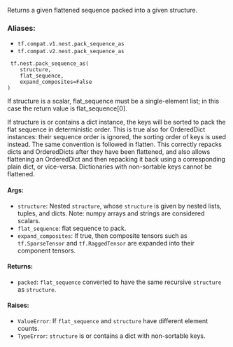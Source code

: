 
Returns a given flattened sequence packed into a given structure.
### Aliases:
- `tf.compat.v1.nest.pack_sequence_as`
- `tf.compat.v2.nest.pack_sequence_as`

```
 tf.nest.pack_sequence_as(
    structure,
    flat_sequence,
    expand_composites=False
)
```

If structure is a scalar, flat_sequence must be a single-element list; in this case the return value is flat_sequence[0].

If structure is or contains a dict instance, the keys will be sorted to pack the flat sequence in deterministic order. This is true also for OrderedDict instances: their sequence order is ignored, the sorting order of keys is used instead. The same convention is followed in flatten. This correctly repacks dicts and OrderedDicts after they have been flattened, and also allows flattening an OrderedDict and then repacking it back using a corresponding plain dict, or vice-versa. Dictionaries with non-sortable keys cannot be flattened.
#### Args:
- `structure`: Nested `structure`, whose `structure` is given by nested lists, tuples, and dicts. Note: numpy arrays and strings are considered scalars.
- `flat_sequence`: flat sequence to pack.
- `expand_composites`: If true, then composite tensors such as `tf.SparseTensor` and `tf.RaggedTensor` are expanded into their component tensors.
#### Returns:
- `packed`: `flat_sequence` converted to have the same recursive `structure` as `structure`.
#### Raises:
- `ValueError`: If `flat_sequence` and `structure` have different element counts.
- `TypeError`: `structure` is or contains a dict with non-sortable keys.
